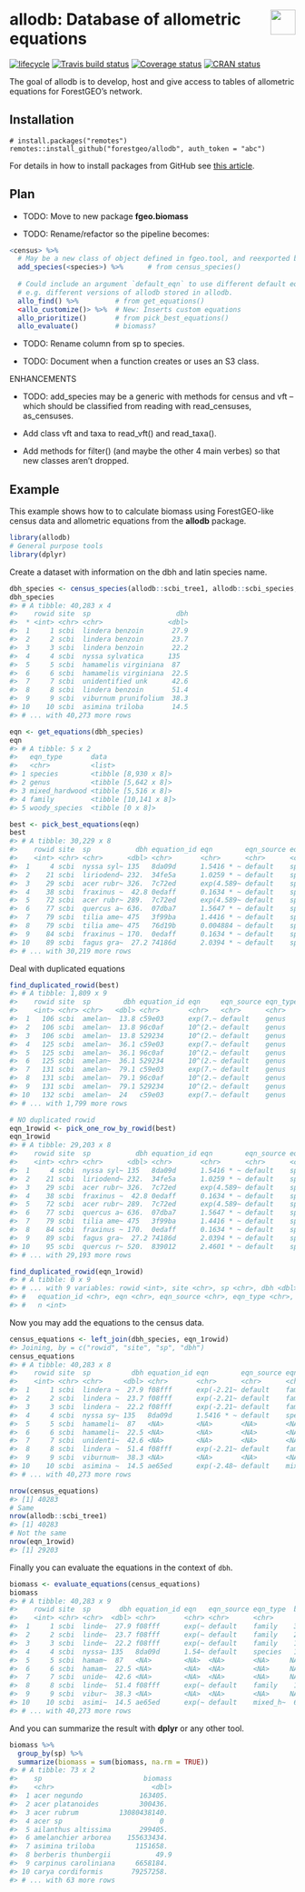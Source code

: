 
<!-- README.md is generated from README.Rmd. Please edit that file -->

# <img src="https://i.imgur.com/39pvr4n.png" align="right" height=44 /> allodb: Database of allometric equations

[![lifecycle](https://img.shields.io/badge/lifecycle-experimental-orange.svg)](https://www.tidyverse.org/lifecycle/#experimental)
[![Travis build
status](https://travis-ci.org/forestgeo/allodb.svg?branch=master)](https://travis-ci.org/forestgeo/allodb)
[![Coverage
status](https://coveralls.io/repos/github/forestgeo/allodb/badge.svg)](https://coveralls.io/r/forestgeo/allodb?branch=master)
[![CRAN
status](https://www.r-pkg.org/badges/version/allodb)](https://cran.r-project.org/package=allodb)

The goal of allodb is to develop, host and give access to tables of
allometric equations for ForestGEO’s network.

## Installation

    # install.packages("remotes")
    remotes::install_github("forestgeo/allodb", auth_token = "abc")

For details in how to install packages from GitHub see [this
article](https://fgeo.netlify.com/2018/02/05/2018-02-05-installing-packages-from-github/).

## Plan

  - TODO: Move to new package **fgeo.biomass**

  - TODO: Rename/refactor so the pipeline becomes:

<!-- end list -->

``` r
<census> %>% 
  # May be a new class of object defined in fgeo.tool, and reexported by allo
  add_species(<species>) %>%      # from census_species()
  
  # Could include an argument `default_eqn` to use different default equations,
  # e.g. different versions of allodb stored in allodb.
  allo_find() %>%         # from get_equations()
  <allo_customize()> %>%  # New: Inserts custom equations
  allo_prioritize()       # from pick_best_equations()
  allo_evaluate()         # biomass?
```

  - TODO: Rename column from sp to species.

  - TODO: Document when a function creates or uses an S3 class.

ENHANCEMENTS

  - TODO: add\_species may be a generic with methods for census and vft
    – which should be classified from reading with read\_censuses,
    as\_censuses.

  - Add class vft and taxa to read\_vft() and read\_taxa().

  - Add methods for filter() (and maybe the other 4 main verbes) so that
    new classes aren’t dropped.

## Example

This example shows how to to calculate biomass using ForestGEO-like
census data and allometric equations from the **allodb** package.

``` r
library(allodb)
# General purpose tools
library(dplyr)
```

Create a dataset with information on the dbh and latin species
name.

``` r
dbh_species <- census_species(allodb::scbi_tree1, allodb::scbi_species, "scbi")
dbh_species
#> # A tibble: 40,283 x 4
#>    rowid site  sp                     dbh
#>  * <int> <chr> <chr>                <dbl>
#>  1     1 scbi  lindera benzoin       27.9
#>  2     2 scbi  lindera benzoin       23.7
#>  3     3 scbi  lindera benzoin       22.2
#>  4     4 scbi  nyssa sylvatica      135  
#>  5     5 scbi  hamamelis virginiana  87  
#>  6     6 scbi  hamamelis virginiana  22.5
#>  7     7 scbi  unidentified unk      42.6
#>  8     8 scbi  lindera benzoin       51.4
#>  9     9 scbi  viburnum prunifolium  38.3
#> 10    10 scbi  asimina triloba       14.5
#> # ... with 40,273 more rows
```

``` r
eqn <- get_equations(dbh_species)
eqn
#> # A tibble: 5 x 2
#>   eqn_type       data                 
#>   <chr>          <list>               
#> 1 species        <tibble [8,930 x 8]> 
#> 2 genus          <tibble [5,642 x 8]> 
#> 3 mixed_hardwood <tibble [5,516 x 8]> 
#> 4 family         <tibble [10,141 x 8]>
#> 5 woody_species  <tibble [0 x 8]>
```

``` r
best <- pick_best_equations(eqn)
best
#> # A tibble: 30,229 x 8
#>    rowid site  sp           dbh equation_id eqn        eqn_source eqn_type
#>    <int> <chr> <chr>      <dbl> <chr>       <chr>      <chr>      <chr>   
#>  1     4 scbi  nyssa syl~ 135   8da09d      1.5416 * ~ default    species 
#>  2    21 scbi  liriodend~ 232.  34fe5a      1.0259 * ~ default    species 
#>  3    29 scbi  acer rubr~ 326.  7c72ed      exp(4.589~ default    species 
#>  4    38 scbi  fraxinus ~  42.8 0edaff      0.1634 * ~ default    species 
#>  5    72 scbi  acer rubr~ 289.  7c72ed      exp(4.589~ default    species 
#>  6    77 scbi  quercus a~ 636.  07dba7      1.5647 * ~ default    species 
#>  7    79 scbi  tilia ame~ 475   3f99ba      1.4416 * ~ default    species 
#>  8    79 scbi  tilia ame~ 475   76d19b      0.004884 ~ default    species 
#>  9    84 scbi  fraxinus ~ 170.  0edaff      0.1634 * ~ default    species 
#> 10    89 scbi  fagus gra~  27.2 74186d      2.0394 * ~ default    species 
#> # ... with 30,219 more rows
```

Deal with duplicated equations

``` r
find_duplicated_rowid(best)
#> # A tibble: 1,809 x 9
#>    rowid site  sp        dbh equation_id eqn     eqn_source eqn_type     n
#>    <int> <chr> <chr>   <dbl> <chr>       <chr>   <chr>      <chr>    <int>
#>  1   106 scbi  amelan~  13.8 c59e03      exp(7.~ default    genus        3
#>  2   106 scbi  amelan~  13.8 96c0af      10^(2.~ default    genus        3
#>  3   106 scbi  amelan~  13.8 529234      10^(2.~ default    genus        3
#>  4   125 scbi  amelan~  36.1 c59e03      exp(7.~ default    genus        3
#>  5   125 scbi  amelan~  36.1 96c0af      10^(2.~ default    genus        3
#>  6   125 scbi  amelan~  36.1 529234      10^(2.~ default    genus        3
#>  7   131 scbi  amelan~  79.1 c59e03      exp(7.~ default    genus        3
#>  8   131 scbi  amelan~  79.1 96c0af      10^(2.~ default    genus        3
#>  9   131 scbi  amelan~  79.1 529234      10^(2.~ default    genus        3
#> 10   132 scbi  amelan~  24   c59e03      exp(7.~ default    genus        3
#> # ... with 1,799 more rows
```

``` r
# NO duplicated rowid
eqn_1rowid <- pick_one_row_by_rowid(best)
eqn_1rowid
#> # A tibble: 29,203 x 8
#>    rowid site  sp           dbh equation_id eqn        eqn_source eqn_type
#>    <int> <chr> <chr>      <dbl> <chr>       <chr>      <chr>      <chr>   
#>  1     4 scbi  nyssa syl~ 135   8da09d      1.5416 * ~ default    species 
#>  2    21 scbi  liriodend~ 232.  34fe5a      1.0259 * ~ default    species 
#>  3    29 scbi  acer rubr~ 326.  7c72ed      exp(4.589~ default    species 
#>  4    38 scbi  fraxinus ~  42.8 0edaff      0.1634 * ~ default    species 
#>  5    72 scbi  acer rubr~ 289.  7c72ed      exp(4.589~ default    species 
#>  6    77 scbi  quercus a~ 636.  07dba7      1.5647 * ~ default    species 
#>  7    79 scbi  tilia ame~ 475   3f99ba      1.4416 * ~ default    species 
#>  8    84 scbi  fraxinus ~ 170.  0edaff      0.1634 * ~ default    species 
#>  9    89 scbi  fagus gra~  27.2 74186d      2.0394 * ~ default    species 
#> 10    95 scbi  quercus r~ 520.  839012      2.4601 * ~ default    species 
#> # ... with 29,193 more rows

find_duplicated_rowid(eqn_1rowid)
#> # A tibble: 0 x 9
#> # ... with 9 variables: rowid <int>, site <chr>, sp <chr>, dbh <dbl>,
#> #   equation_id <chr>, eqn <chr>, eqn_source <chr>, eqn_type <chr>,
#> #   n <int>
```

Now you may add the equations to the census data.

``` r
census_equations <- left_join(dbh_species, eqn_1rowid)
#> Joining, by = c("rowid", "site", "sp", "dbh")
census_equations
#> # A tibble: 40,283 x 8
#>    rowid site  sp          dbh equation_id eqn        eqn_source eqn_type 
#>    <int> <chr> <chr>     <dbl> <chr>       <chr>      <chr>      <chr>    
#>  1     1 scbi  lindera ~  27.9 f08fff      exp(-2.21~ default    family   
#>  2     2 scbi  lindera ~  23.7 f08fff      exp(-2.21~ default    family   
#>  3     3 scbi  lindera ~  22.2 f08fff      exp(-2.21~ default    family   
#>  4     4 scbi  nyssa sy~ 135   8da09d      1.5416 * ~ default    species  
#>  5     5 scbi  hamameli~  87   <NA>        <NA>       <NA>       <NA>     
#>  6     6 scbi  hamameli~  22.5 <NA>        <NA>       <NA>       <NA>     
#>  7     7 scbi  unidenti~  42.6 <NA>        <NA>       <NA>       <NA>     
#>  8     8 scbi  lindera ~  51.4 f08fff      exp(-2.21~ default    family   
#>  9     9 scbi  viburnum~  38.3 <NA>        <NA>       <NA>       <NA>     
#> 10    10 scbi  asimina ~  14.5 ae65ed      exp(-2.48~ default    mixed_ha~
#> # ... with 40,273 more rows
```

``` r
nrow(census_equations)
#> [1] 40283
# Same 
nrow(allodb::scbi_tree1)
#> [1] 40283
# Not the same 
nrow(eqn_1rowid)
#> [1] 29203
```

Finally you can evaluate the equations in the context of `dbh`.

``` r
biomass <- evaluate_equations(census_equations)
biomass
#> # A tibble: 40,283 x 9
#>    rowid site  sp       dbh equation_id eqn   eqn_source eqn_type  biomass
#>    <int> <chr> <chr>  <dbl> <chr>       <chr> <chr>      <chr>       <dbl>
#>  1     1 scbi  linde~  27.9 f08fff      exp(~ default    family    3.37e 2
#>  2     2 scbi  linde~  23.7 f08fff      exp(~ default    family    2.28e 2
#>  3     3 scbi  linde~  22.2 f08fff      exp(~ default    family    1.94e 2
#>  4     4 scbi  nyssa~ 135   8da09d      1.54~ default    species   1.10e12
#>  5     5 scbi  hamam~  87   <NA>        <NA>  <NA>       <NA>     NA      
#>  6     6 scbi  hamam~  22.5 <NA>        <NA>  <NA>       <NA>     NA      
#>  7     7 scbi  unide~  42.6 <NA>        <NA>  <NA>       <NA>     NA      
#>  8     8 scbi  linde~  51.4 f08fff      exp(~ default    family    1.47e 3
#>  9     9 scbi  vibur~  38.3 <NA>        <NA>  <NA>       <NA>     NA      
#> 10    10 scbi  asimi~  14.5 ae65ed      exp(~ default    mixed_h~  6.42e 1
#> # ... with 40,273 more rows
```

And you can summarize the result with **dplyr** or any other tool.

``` r
biomass %>% 
  group_by(sp) %>% 
  summarize(biomass = sum(biomass, na.rm = TRUE))
#> # A tibble: 73 x 2
#>    sp                         biomass
#>    <chr>                        <dbl>
#>  1 acer negundo              163405. 
#>  2 acer platanoides          300436. 
#>  3 acer rubrum          13080438140. 
#>  4 acer sp                        0  
#>  5 ailanthus altissima       299405. 
#>  6 amelanchier arborea    155633434. 
#>  7 asimina triloba          1151658. 
#>  8 berberis thunbergii           49.9
#>  9 carpinus caroliniana     6658184. 
#> 10 carya cordiformis       79257258. 
#> # ... with 63 more rows
```
